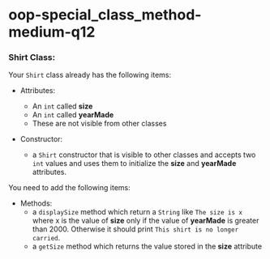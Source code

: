 # oop-special_class_method-medium-q12

### Shirt Class:

Your `Shirt` class already has the following items:

- Attributes:
    - An `int` called **size**
    - An `int` called **yearMade**
    - These are not visible from other classes

- Constructor:
    - a `Shirt` constructor that is visible to other classes and accepts two `int` values and uses them to initialize
      the **size** and **yearMade** attributes.

You need to add the following items:

- Methods:
    - a `displaySize` method which return a `String` like `The size is x` where x is the value of **size** only if the
      value of **yearMade** is greater than 2000. Otherwise it should print `This shirt is no longer carried`.
    - a `getSize` method which returns the value stored in the **size** attribute